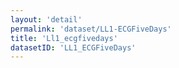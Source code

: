 ```yaml
---
layout: 'detail'
permalink: 'dataset/LL1-ECGFiveDays'
title: 'Ll1_ecgfivedays'
datasetID: 'LL1_ECGFiveDays'
---
```

